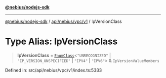 [**@nebius/nodejs-sdk**](../../../../../README.md)

***

[@nebius/nodejs-sdk](../../../../../README.md) / [api/nebius/vpc/v1](../README.md) / IpVersionClass

# Type Alias: IpVersionClass

> **IpVersionClass** = [`EnumClass`](../../../../../runtime/protos/enum/type-aliases/EnumClass.md)\<`"UNRECOGNIZED"` \| `"IP_VERSION_UNSPECIFIED"` \| `"IPV4"` \| `"IPV6"`\> & `IpVersionValueMembers`

Defined in: src/api/nebius/vpc/v1/index.ts:5333
